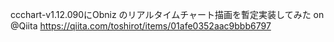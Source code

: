 ccchart-v1.12.090にObniz のリアルタイムチャート描画を暫定実装してみた on @Qiita 
https://qiita.com/toshirot/items/01afe0352aac9bbb6797